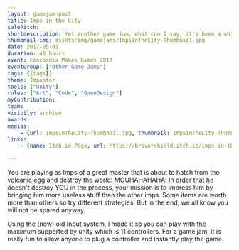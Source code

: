 ```yaml
---
layout: gamejam-post
title: Imps in the City
salePitch: 
shortdescription: Yet another game jam, what can I say, it's been a while!
thumbnail-img: assets/img/gamejams/ImpsInTheCity-Thumbnail.jpg
date: 2017-05-01
duration: 48 hours
event: Concordia Makes Games 2017
eventGroup: ["Other Game Jams"]
tags: {{tags}}
theme: Impostor
tools: ["Unity"]
roles: ["Art", "Code", "GameDesign"]
myContribution: 
team: 
visibily: archive
awards: 
medias: 
    - {url: ImpsInTheCity-Thumbnail.jpg, thumbnail: ImpsInTheCity-Thumbnail.jpg, caption: "There must be another image that show the game somewhere? :P"}
links: 
    - {name: Itch.io Page, url: https://brovershield.itch.io/imps-in-the-city}

---
```

You are playing as Imps of a great master that is about to hatch from the volcanic egg and destroy the world! MOUHAHAHAHA! In order that he doesn't destroy YOU in the process, your mission is to impress him by bringing him more useless stuff than the other imps. Some items are worth more than others so try different strategies. But in the end, we all know you will not be spared anyway.

Using the (now) old Input system, I made it so you can play with the maximum supported by unity which is 11 controllers. For a game jam, it is really fun to allow anyone to plug a controller and instantly play the game.